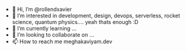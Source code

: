 - 👋 Hi, I’m @rollendxavier
- 👀 I’m interested in development, design, devops, serverless, rocket science, quantum physics.... yeah thats enough :D
- 🌱 I’m currently learning ...
- 💞️ I’m looking to collaborate on ...
- 📫 How to reach me meghakaviyam.dev

<!---
rollendxavier/rollendxavier is a ✨ special ✨ repository because its `README.md` (this file) appears on your GitHub profile.
You can click the Preview link to take a look at your changes.
--->
